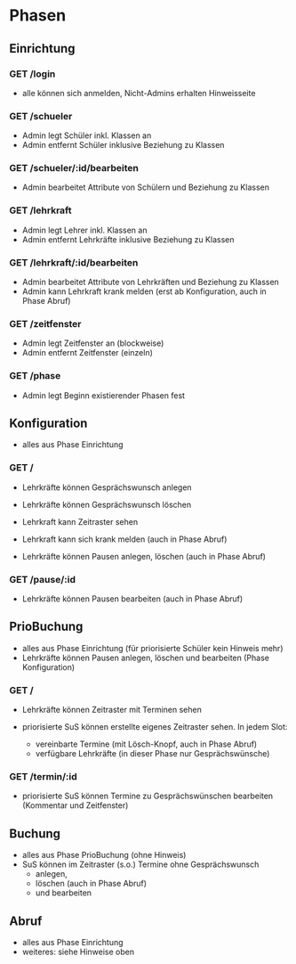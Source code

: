 # Phasen

## Einrichtung

### GET /login

- alle können sich anmelden, Nicht-Admins erhalten Hinweisseite

### GET /schueler

- Admin legt Schüler inkl. Klassen an
- Admin entfernt Schüler inklusive Beziehung zu Klassen

### GET /schueler/:id/bearbeiten

- Admin bearbeitet Attribute von Schülern und Beziehung zu Klassen

### GET /lehrkraft

- Admin legt Lehrer inkl. Klassen an
- Admin entfernt Lehrkräfte inklusive Beziehung zu Klassen

### GET /lehrkraft/:id/bearbeiten

- Admin bearbeitet Attribute von Lehrkräften und Beziehung zu Klassen
- Admin kann Lehrkraft krank melden (erst ab Konfiguration, auch in Phase Abruf)

### GET /zeitfenster

- Admin legt Zeitfenster an (blockweise)
- Admin entfernt Zeitfenster (einzeln)

### GET /phase

- Admin legt Beginn existierender Phasen fest

## Konfiguration

- alles aus Phase Einrichtung

### GET /

- Lehrkräfte können Gesprächswunsch anlegen
- Lehrkräfte können Gesprächswunsch löschen

- Lehrkraft kann Zeitraster sehen
- Lehrkraft kann sich krank melden (auch in Phase Abruf)
- Lehrkräfte können Pausen anlegen, löschen (auch in Phase Abruf)

### GET /pause/:id

- Lehrkräfte können Pausen bearbeiten (auch in Phase Abruf)

## PrioBuchung

- alles aus Phase Einrichtung (für priorisierte Schüler kein Hinweis mehr)
- Lehrkräfte können Pausen anlegen, löschen und bearbeiten (Phase Konfiguration)

### GET /

- Lehrkräfte können Zeitraster mit Terminen sehen
- priorisierte SuS können erstellte eigenes Zeitraster sehen. In jedem Slot:

  - vereinbarte Termine (mit Lösch-Knopf, auch in Phase Abruf)
  - verfügbare Lehrkräfte (in dieser Phase nur Gesprächswünsche)

### GET /termin/:id

- priorisierte SuS können Termine zu Gesprächswünschen bearbeiten (Kommentar und Zeitfenster)

## Buchung

- alles aus Phase PrioBuchung (ohne Hinweis)
- SuS können im Zeitraster (s.o.) Termine ohne Gesprächswunsch
  - anlegen,
  - löschen (auch in Phase Abruf)
  - und bearbeiten

## Abruf

- alles aus Phase Einrichtung
- weiteres: siehe Hinweise oben
